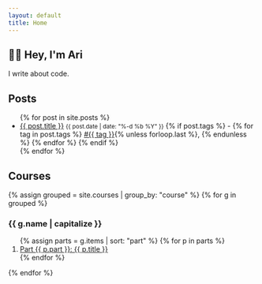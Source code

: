 ```yaml
---
layout: default
title: Home
---
```


<section>
<h1>👋🏻 Hey, I'm Ari</h1>
<p>I write about code.</p>
</section>

<h2>Posts</h2>
<ul class="list">
  {% for post in site.posts %}
    <li>
      <a href="{{ post.url | relative_url }}">{{ post.title }}</a>
      <small>{{ post.date | date: "%-d %b %Y" }}</small>
      {% if post.tags %} - 
        {% for tag in post.tags %}
          <a href="/tags/{{ tag | slugify }}/">#{{ tag }}</a>{% unless forloop.last %}, {% endunless %}
        {% endfor %}
      {% endif %}
    </li>
  {% endfor %}
</ul>

<h2>Courses</h2>
{% assign grouped = site.courses | group_by: "course" %}
{% for g in grouped %}
  <h3>{{ g.name | capitalize }}</h3>
  <ol>
    {% assign parts = g.items | sort: "part" %}
    {% for p in parts %}
      <li><a href="{{ p.url | relative_url }}">Part {{ p.part }}: {{ p.title }}</a></li>
    {% endfor %}
  </ol>
{% endfor %}
